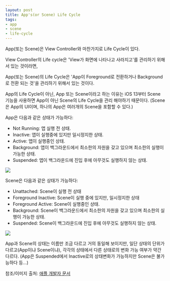 ```yaml
---
layout: post
title: App's(or Scene) Life Cycle 
tags: 
- app
- scene
- life-cycle
---
```


App(또는 Scene)은 View Controller와 마찬가지로 Life Cycle이 있다.

View Controller의 Life cycle은 'View가 화면에 나타나고 사라지고'를 관리하기 위해서 있는 것이라면,

App(또는 Scene)의 Life Cycle은 'App이 Foreground로 전환하거나 Background로 전환 되는 것'을 관리하기 위해서 있는 것이다.

App의 Life Cycle이 아닌, App 또는 Scene이라고 하는 이유는 iOS 13부터 Scene 기능을 사용하면 App이 아닌 Scene의 Life Cycle을 관리 해야하기 때문이다.
(Scene은 App의 UI이며, 하나의 App은 여러개의 Scene을 포함할 수 있다.)

App은 다음과 같은 상태가 가능하다:
- Not Running: 앱 실행 전 상태.
- Inactive: 앱이 실행중에 있지만 일시정지한 상태. 
- Active: 앱이 실행중인 상태.
- Background: 앱이 백그라운드에서 최소한의 자원을 갖고 있으며 최소한의 실행이 가능한 상태.
- Suspended: 앱이 백그라운드에 진입 후에 아무것도 실행하지 않는 상태.

<img src="https://docs-assets.developer.apple.com/published/c63cd35863/4d403429-fa30-4706-863f-5e3617ee21d0.png"/>
<br>


Scene은 다음과 같은 상태가 가능하다:
- Unattached: Scene이 실행 전 상태
- Foreground Inactive: Scene이 실행 중에 있지만, 일시정지한 상태 
- Foreground Active: Scene이 실행중인 상태.
- Background: Scene이 백그라운드에서 최소한의 자원을 갖고 있으며 최소한의 실행이 가능한 상태.
- Suspended: Scene이 백그라운드에 진입 후에 아무것도 실행하지 않는 상태.

<img src="https://docs-assets.developer.apple.com/published/61283402a3/024b99c5-4ab6-4ee0-bb41-6e6426ec6a64.png"/>
<br>

App과 Scene의 상태는 이름만 조금 다르고 거의 동일해 보이지만, 일단 상태의 단위가 다르고(App이냐 Scene이냐), 각각의 상태에서 다른 상태로의 변화 가능 여부가 약간 다르다. (App은 Suspended에서 Inactive로의 상태변화가 가능하지만 Scene은 불가능하다 등...)



참조/이미지 출처: [애플 개발자 문서](https://developer.apple.com/documentation/uikit/app_and_environment/managing_your_app_s_life_cycle)


